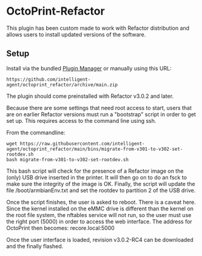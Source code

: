 # OctoPrint-Refactor

This plugin has been custom made to work with Refactor distribution and allows
users to install updated versions of the software.

## Setup

Install via the bundled [Plugin Manager](https://docs.octoprint.org/en/master/bundledplugins/pluginmanager.html)
or manually using this URL:

    https://github.com/intelligent-agent/octoprint_refactor/archive/main.zip

The plugin should come preinstalled with Refactor v3.0.2 and later.

Because there are some settings that need root access to start, users that
are on earlier Refactor versions must run a "bootstrap" script in order to get set up.
This requires access to the command line using ssh.

From the commandline:

    wget https://raw.githubusercontent.com/intelligent-agent/octoprint_refactor/main/bins/migrate-from-v301-to-v302-set-rootdev.sh
    bash migrate-from-v301-to-v302-set-rootdev.sh

This bash script will check for the presence of a Refactor image on the (only) USB drive inserted
in the printer. It will then go on to do an fsck to make sure the integrity of the image is OK.
Finally, the script will update the file /boot/armbianEnv.txt and set the rootdev
to partition 2 of the USB drive.

Once the script finishes, the user is asked to reboot.
There is a caveat here. Since the kernel installed on the eMMC drive is
different than the kernel on the root file system, the nftables service will
not run, so the user must use the right port (5000) in order to access the
web interface. The address for OctoPrint then becomes: recore.local:5000

Once the user interface is loaded, revision v3.0.2-RC4 can be downloaded and the finally flashed.
